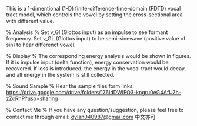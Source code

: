 This is a 1-dimentional (1-D) finite-difference-time-domain (FDTD) vocal tract model, which controls the vowel by setting the cross-sectional area with different value.

% Analysis %
Set v_Gl (Glottos input) as an impulse to see formant frequency.
Set v_GL (Glottos input) to be semi-sinewave (positive value of sin) to hear differenct vowel.

% Display %
The corresponding energy analysis would be shown in figures.
If it is impulse input (delta function), energy conservation would be recovered.
If loss is introduced, the energy in the vocal tract would decay, and all energy in the system is still collected.

% Sound Sample %
Hear the sample files form links:
https://drive.google.com/drive/folders/176IdDWIFO3-kngru0eG4AfU7h-zZcRhP?usp=sharing


% Contact Me %
If you have any question/suggestion, please feel free to contact me through 
email: dylan040987@gmail.com
中文亦可
